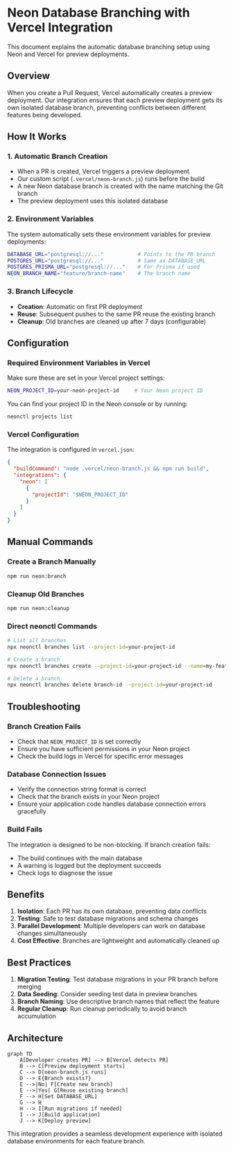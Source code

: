 # Neon Database Branching with Vercel Integration

This document explains the automatic database branching setup using Neon and Vercel for preview deployments.

## Overview

When you create a Pull Request, Vercel automatically creates a preview deployment. Our integration ensures that each preview deployment gets its own isolated database branch, preventing conflicts between different features being developed.

## How It Works

### 1. Automatic Branch Creation
- When a PR is created, Vercel triggers a preview deployment
- Our custom script (`.vercel/neon-branch.js`) runs before the build
- A new Neon database branch is created with the name matching the Git branch
- The preview deployment uses this isolated database

### 2. Environment Variables
The system automatically sets these environment variables for preview deployments:
```bash
DATABASE_URL="postgresql://..."           # Points to the PR branch
POSTGRES_URL="postgresql://..."           # Same as DATABASE_URL
POSTGRES_PRISMA_URL="postgresql://..."    # For Prisma if used
NEON_BRANCH_NAME="feature/branch-name"    # The branch name
```

### 3. Branch Lifecycle
- **Creation**: Automatic on first PR deployment
- **Reuse**: Subsequent pushes to the same PR reuse the existing branch
- **Cleanup**: Old branches are cleaned up after 7 days (configurable)

## Configuration

### Required Environment Variables in Vercel
Make sure these are set in your Vercel project settings:

```bash
NEON_PROJECT_ID=your-neon-project-id     # Your Neon project ID
```

You can find your project ID in the Neon console or by running:
```bash
neonctl projects list
```

### Vercel Configuration
The integration is configured in `vercel.json`:
```json
{
  "buildCommand": "node .vercel/neon-branch.js && npm run build",
  "integrations": {
    "neon": [
      {
        "projectId": "$NEON_PROJECT_ID"
      }
    ]
  }
}
```

## Manual Commands

### Create a Branch Manually
```bash
npm run neon:branch
```

### Cleanup Old Branches
```bash
npm run neon:cleanup
```

### Direct neonctl Commands
```bash
# List all branches
npx neonctl branches list --project-id=your-project-id

# Create a branch
npx neonctl branches create --project-id=your-project-id --name=my-feature

# Delete a branch
npx neonctl branches delete branch-id --project-id=your-project-id
```

## Troubleshooting

### Branch Creation Fails
- Check that `NEON_PROJECT_ID` is set correctly
- Ensure you have sufficient permissions in your Neon project
- Check the build logs in Vercel for specific error messages

### Database Connection Issues
- Verify the connection string format is correct
- Check that the branch exists in your Neon project
- Ensure your application code handles database connection errors gracefully

### Build Fails
The integration is designed to be non-blocking. If branch creation fails:
- The build continues with the main database
- A warning is logged but the deployment succeeds
- Check logs to diagnose the issue

## Benefits

1. **Isolation**: Each PR has its own database, preventing data conflicts
2. **Testing**: Safe to test database migrations and schema changes
3. **Parallel Development**: Multiple developers can work on database changes simultaneously
4. **Cost Effective**: Branches are lightweight and automatically cleaned up

## Best Practices

1. **Migration Testing**: Test database migrations in your PR branch before merging
2. **Data Seeding**: Consider seeding test data in preview branches
3. **Branch Naming**: Use descriptive branch names that reflect the feature
4. **Regular Cleanup**: Run cleanup periodically to avoid branch accumulation

## Architecture

```mermaid
graph TD
    A[Developer creates PR] --> B[Vercel detects PR]
    B --> C[Preview deployment starts]
    C --> D[neon-branch.js runs]
    D --> E{Branch exists?}
    E -->|No| F[Create new branch]
    E -->|Yes| G[Reuse existing branch]
    F --> H[Set DATABASE_URL]
    G --> H
    H --> I[Run migrations if needed]
    I --> J[Build application]
    J --> K[Deploy preview]
```

This integration provides a seamless development experience with isolated database environments for each feature branch.